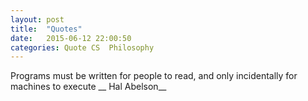 ```yaml
---
layout: post
title:  "Quotes"
date:   2015-06-12 22:00:50
categories: Quote CS  Philosophy
---
```


Programs must be written for people to read, and only incidentally for machines to execute __ Hal Abelson__


